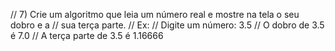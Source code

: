 // 7) Crie um algoritmo que leia um número real e mostre na tela o seu dobro e a
// sua terça parte.
// Ex:
// Digite um número: 3.5
// O dobro de 3.5 é 7.0
// A terça parte de 3.5 é 1.16666